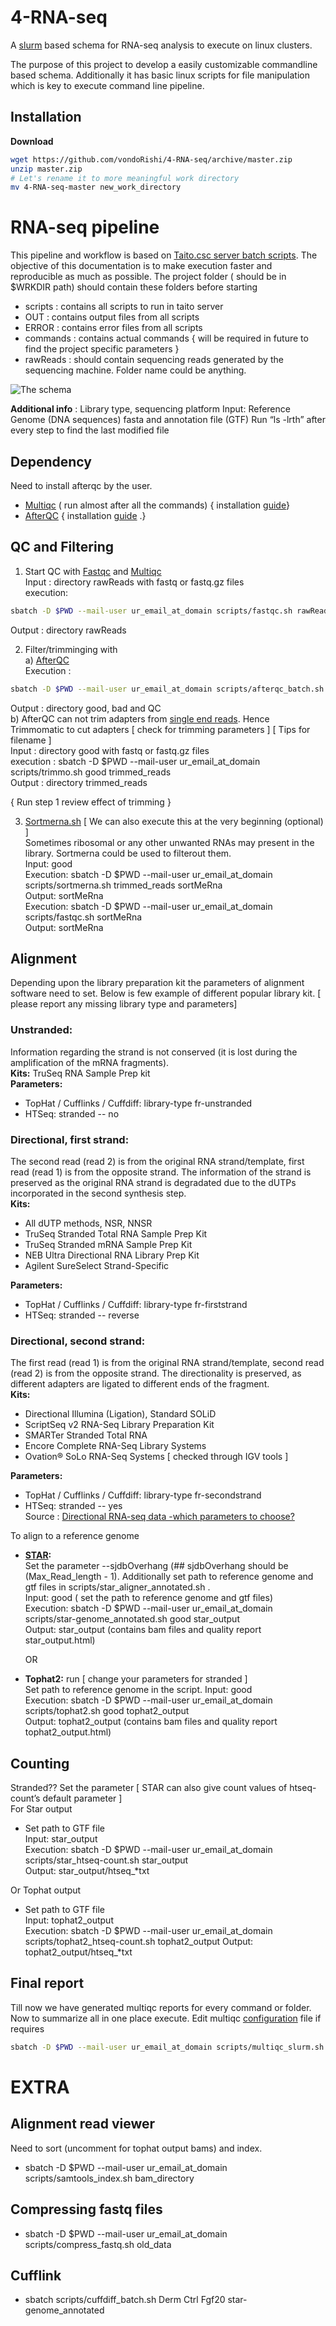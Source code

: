 # 4-RNA-seq
A [slurm](https://slurm.schedmd.com/) based schema for RNA-seq analysis to execute on linux clusters.

The purpose of this project to develop a easily customizable commandline based schema. Additionally it has basic linux scripts for file manipulation which is key to execute command line pipeline.

## Installation
__Download__   
```bash
wget https://github.com/vondoRishi/4-RNA-seq/archive/master.zip
unzip master.zip 
# Let's rename it to more meaningful work directory
mv 4-RNA-seq-master new_work_directory
```

# RNA-seq pipeline

This pipeline and workflow is based on [Taito.csc server batch scripts](https://research.csc.fi/taito-batch-jobs). The objective of this documentation is to make execution faster and reproducible as much as possible. The project folder ( should be in $WRKDIR path) should contain these folders before starting
* scripts : contains all scripts to run in taito server
* OUT : contains  output files from all scripts 
* ERROR : contains error files from all scripts 
* commands : contains actual commands { will be required in future to find the project specific parameters }
* rawReads : should contain sequencing reads generated by the sequencing machine. Folder name could be anything.

![The schema](https://github.com/vondoRishi/4-RNA-seq/blob/master/4-rna-seq.jpg)  

**Additional info** :  Library type, sequencing platform
Input: Reference Genome (DNA sequences) fasta and annotation file (GTF)
Run “ls -lrth” after every step to find the last modified file
## Dependency   
Need to install afterqc by the user.
* [Multiqc](http://multiqc.info/) ( run almost after all the commands) { installation [guide](https://github.com/vondoRishi/4-RNA-seq/blob/master/Multiqc%20install.md)}   
* [AfterQC](https://github.com/OpenGene/AfterQC)  { installation [guide](https://github.com/vondoRishi/4-RNA-seq/blob/master/AfterQC%20install.md) .}

## QC and Filtering
1.	Start QC with [Fastqc](https://www.bioinformatics.babraham.ac.uk/projects/fastqc/)  and [Multiqc](http://multiqc.info/)  
Input : directory rawReads with fastq or fastq.gz files  
execution:
```bash
sbatch -D $PWD --mail-user ur_email_at_domain scripts/fastqc.sh rawReads  
```
Output : directory rawReads  

2. Filter/trimminging with  
     a) [AfterQC](https://github.com/OpenGene/AfterQC)  
Execution : 
```bash
sbatch -D $PWD --mail-user ur_email_at_domain scripts/afterqc_batch.sh rawReads  
```   
Output : directory good, bad and QC  
     b) AfterQC can not trim adapters from [single end reads](https://bmcbioinformatics.biomedcentral.com/articles/10.1186/s12859-017-1469-3). Hence Trimmomatic to cut adapters \[ check for trimming parameters ] \[ Tips for filename ]  
		Input : directory good with fastq or fastq.gz files   
		execution : sbatch -D $PWD --mail-user ur_email_at_domain scripts/trimmo.sh good trimmed_reads  
		Output : directory trimmed_reads  

{ Run step 1 review effect of trimming }

3. [Sortmerna.sh](http://bioinfo.lifl.fr/RNA/sortmerna/) \[ We can also execute this at the very beginning (optional) ]  
	Sometimes ribosomal or any other unwanted RNAs may present in the library. Sortmerna could be used to filterout them.  
	Input: good   
	Execution: sbatch -D $PWD --mail-user ur_email_at_domain scripts/sortmerna.sh trimmed_reads sortMeRna   
	Output: sortMeRna  
	Execution: sbatch -D $PWD --mail-user ur_email_at_domain scripts/fastqc.sh sortMeRna  
	Output: sortMeRna  

 ## Alignment 
 Depending upon the library preparation kit the parameters of alignment software need to set. 
 Below is few example of different popular library kit. \[ please report any missing library type and parameters]    
### **Unstranded:**
Information regarding the strand is not conserved (it is lost during the amplification of the mRNA fragments).  
**Kits:** TruSeq RNA Sample Prep kit  
**Parameters:**  
* TopHat / Cufflinks / Cuffdiff: library-type fr-unstranded  
*  HTSeq: stranded -- no  
### **Directional, first strand:**
The second read (read 2) is from the original RNA strand/template, first read (read 1) is from the opposite strand. The information of the strand is preserved as the original RNA strand is degradated due to the dUTPs incorporated in the second synthesis step.  
**Kits:**  
* All dUTP methods, NSR, NNSR  
* TruSeq Stranded Total RNA Sample Prep Kit  
* TruSeq Stranded mRNA Sample Prep Kit  
* NEB Ultra Directional RNA Library Prep Kit   
* Agilent SureSelect Strand-Specific  
  
**Parameters:**  
* TopHat / Cufflinks / Cuffdiff: library-type fr-firststrand  
* HTSeq: stranded -- reverse  
### **Directional, second strand:**
The first read (read 1) is from the original RNA strand/template, second read (read 2) is from the opposite strand. The directionality is preserved, as different adapters are ligated to different ends of the fragment.   
**Kits:**  
* Directional Illumina (Ligation), Standard SOLiD  
* ScriptSeq v2 RNA-Seq Library Preparation Kit  
* SMARTer Stranded Total RNA   
* Encore Complete RNA-Seq Library Systems  
* Ovation® SoLo RNA-Seq Systems \[ checked through IGV tools ]
  
**Parameters:**  
* TopHat / Cufflinks / Cuffdiff: library-type fr-secondstrand  
*  HTSeq: stranded -- yes  
Source : [Directional RNA-seq data -which parameters to choose?](http://chipster.csc.fi/manual/library-type-summary.html)

To align to a reference genome 
* __[STAR](https://github.com/alexdobin/STAR):__  
  Set the parameter --sjdbOverhang (## sjdbOverhang should be (Max_Read_length - 1). Additionally set path to reference genome and gtf files in scripts/star_aligner_annotated.sh .  
  Input: good  ( set the path to reference genome and gtf files)  
  Execution: sbatch -D $PWD --mail-user ur_email_at_domain scripts/star-genome_annotated.sh good star_output   
  Output: star_output (contains bam files and quality report star_output.html)
	
	OR

* __Tophat2:__ run \[ change your parameters for stranded ]  
	Set path to reference genome in the script.
  Input: good  
  Execution: sbatch -D $PWD --mail-user ur_email_at_domain scripts/tophat2.sh good tophat2_output   
  Output: tophat2_output (contains bam files and quality report tophat2_output.html)  
  
 ## Counting
Stranded?? Set the parameter
\[ STAR can also give count values of htseq-count’s default parameter ]   
For Star output
  + Set path to GTF file  
  Input: star_output   
  Execution: sbatch -D $PWD --mail-user ur_email_at_domain scripts/star_htseq-count.sh star_output   
  Output: star_output/htseq_*txt   
  
Or Tophat output   
  + Set path to GTF file  
  Input: tophat2_output   
  Execution: sbatch -D $PWD --mail-user ur_email_at_domain scripts/tophat2_htseq-count.sh tophat2_output
  Output: tophat2_output/htseq_*txt

## Final report
Till now we have generated multiqc reports for every command or folder. Now to summarize all in one place execute.
Edit multiqc [configuration](https://github.com/vondoRishi/4-RNA-seq/blob/master/multiqc_config.yaml) file if requires 

```bash
sbatch -D $PWD --mail-user ur_email_at_domain scripts/multiqc_slurm.sh
```


# EXTRA

## Alignment read viewer
Need to sort (uncomment for tophat output bams) and index.
* sbatch -D $PWD --mail-user ur_email_at_domain scripts/samtools_index.sh bam_directory

## Compressing fastq files
* sbatch -D $PWD --mail-user ur_email_at_domain scripts/compress_fastq.sh old_data

## Cufflink 
* sbatch scripts/cuffdiff_batch.sh Derm Ctrl Fgf20 star-genome_annotated 
